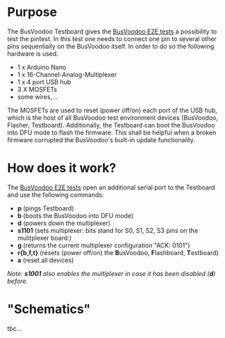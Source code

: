 # Purpose
The BusVoodoo Testboard gives the [BusVoodoo E2E tests](https://github.com/boddenberg-it/busvoodoo-ci/tree/master/bv_e2e_tests) a possibility to test the pintest. In this test one needs to connect one pin to several other pins sequentially on the BusVoodoo itself. In order to do so the following hardware is used.

  - 1 x Arduino Nano
  - 1 x 16-Channel-Analog-Multiplexer
  - 1 x 4 port USB hub
  - 3 X MOSFETs
  - some wires,...

The MOSFETs are used to reset (power off/on) each port of the USB hub, which is the host of all BusVoodoo test environment devices (BusVoodoo, Flasher, Testboard).
Additionally, the Testboard can boot the BusVoodoo into DFU mode to flash the firmware. This shall be helpful when a broken firmware corrupted the BusVoodoo's built-in update functionality.

# How does it work?
The [BusVoodoo E2E tests](https://github.com/boddenberg-it/busvoodoo-ci/tree/master/bv_e2e_tests) open an additional serial port to the Testboard and use the following commands:

 - **p** (pings Testboard)
 - **b** (boots the BusVoodoo into DFU mode)
 - **d** (powers down the multiplexer)
 - **s1101** (sets multiplexer: bits stand for S0, S1, S2, S3 pins on the mulitplexer board.)
 - **g** (returns the current multiplexer configuration "ACK: 0101")
 - **r{b,f,t}** (resets (power off/on) the **B**usVoodoo, **F**lashboard, **T**estboard)
 - **a** (reset all devices)

*Note: **s1001** also enables the multiplexer in case it has been disabled (**d**) before.*

# "Schematics"
tbc...
